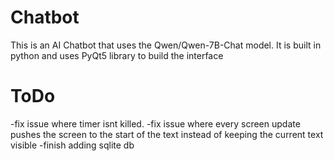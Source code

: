 # Chatbot
This is an AI Chatbot that uses the Qwen/Qwen-7B-Chat model. It is built in python and uses PyQt5 library to build the interface

# ToDo
-fix issue where timer isnt killed.
-fix issue where every screen update pushes the screen to the start of the text instead of keeping the current text visible
-finish adding sqlite db